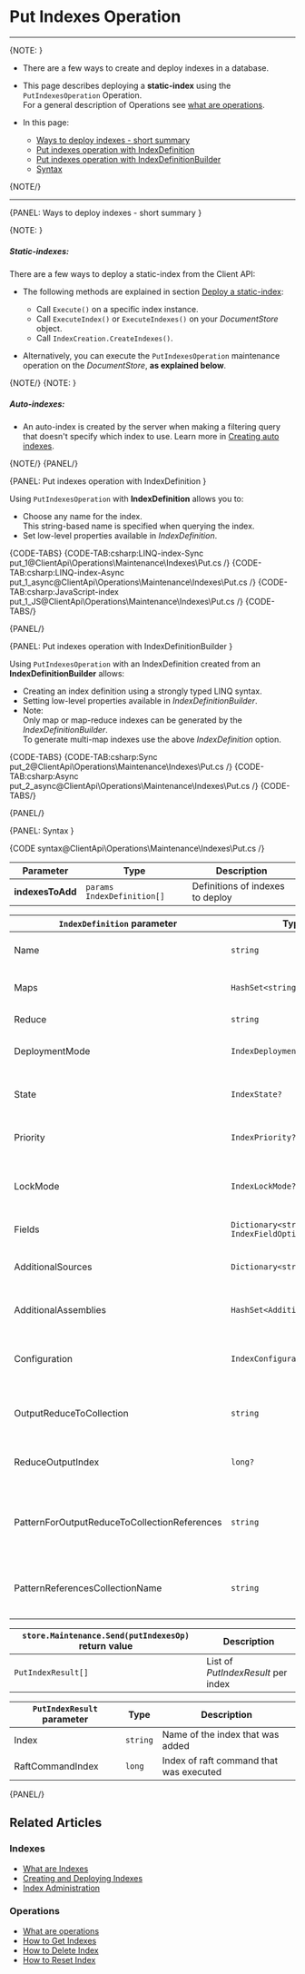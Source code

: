 # Put Indexes Operation
 ---

{NOTE: }

* There are a few ways to create and deploy indexes in a database.  

* This page describes deploying a **static-index** using the `PutIndexesOperation` Operation.  
  For a general description of Operations see [what are operations](../../../../client-api/operations/what-are-operations).  

* In this page:
    * [Ways to deploy indexes - short summary](../../../../client-api/operations/maintenance/indexes/put-indexes#ways-to-deploy-indexes---short-summary)
    * [Put indexes operation with IndexDefinition](../../../../client-api/operations/maintenance/indexes/put-indexes#put-indexes-operation-with-indexdefinition)
    * [Put indexes operation with IndexDefinitionBuilder](../../../../client-api/operations/maintenance/indexes/put-indexes#put-indexes-operation-with-indexdefinitionbuilder)
    * [Syntax](../../../../client-api/operations/maintenance/indexes/put-indexes#syntax)

{NOTE/}

---

{PANEL: Ways to deploy indexes - short summary }

{NOTE: }

##### Static-indexes:

There are a few ways to deploy a static-index from the Client API:  

* The following methods are explained in section [Deploy a static-index](../../../../indexes/creating-and-deploying#deploy-a-static-index):
  * Call `Execute()` on a specific index instance.
  * Call `ExecuteIndex()` or `ExecuteIndexes()` on your _DocumentStore_ object.
  * Call `IndexCreation.CreateIndexes()`.

* Alternatively, you can execute the `PutIndexesOperation` maintenance operation on the _DocumentStore_, **as explained below**.

{NOTE/}
{NOTE: }

##### Auto-indexes:

  * An auto-index is created by the server when making a filtering query that doesn't specify which index to use.
    Learn more in [Creating auto indexes](../../../../indexes/creating-and-deploying#auto-indexes).

{NOTE/}
{PANEL/}

{PANEL: Put indexes operation with IndexDefinition }

Using `PutIndexesOperation` with **IndexDefinition** allows you to:

  * Choose any name for the index.  
    This string-based name is specified when querying the index.
  * Set low-level properties available in _IndexDefinition_.

{CODE-TABS}
{CODE-TAB:csharp:LINQ-index-Sync put_1@ClientApi\Operations\Maintenance\Indexes\Put.cs /}
{CODE-TAB:csharp:LINQ-index-Async put_1_async@ClientApi\Operations\Maintenance\Indexes\Put.cs /}
{CODE-TAB:csharp:JavaScript-index put_1_JS@ClientApi\Operations\Maintenance\Indexes\Put.cs /}
{CODE-TABS/}

{PANEL/}

{PANEL: Put indexes operation with IndexDefinitionBuilder }

Using `PutIndexesOperation` with an IndexDefinition created from an **IndexDefinitionBuilder** allows:  

  * Creating an index definition using a strongly typed LINQ syntax.  
  * Setting low-level properties available in _IndexDefinitionBuilder_.
  * Note:  
    Only map or map-reduce indexes can be generated by the _IndexDefinitionBuilder_.  
    To generate multi-map indexes use the above _IndexDefinition_ option. 

{CODE-TABS}
{CODE-TAB:csharp:Sync put_2@ClientApi\Operations\Maintenance\Indexes\Put.cs /}
{CODE-TAB:csharp:Async put_2_async@ClientApi\Operations\Maintenance\Indexes\Put.cs /}
{CODE-TABS/}

{PANEL/}

{PANEL: Syntax }

{CODE syntax@ClientApi\Operations\Maintenance\Indexes\Put.cs /}

| Parameter        | Type                       | Description                      |
|------------------|----------------------------|----------------------------------|
| **indexesToAdd** | `params IndexDefinition[]` | Definitions of indexes to deploy |

<a id="indexDefinition" />

| `IndexDefinition` parameter                  | Type                                    | Description                                                                                                               |
|----------------------------------------------|-----------------------------------------|---------------------------------------------------------------------------------------------------------------------------|
| Name                                         | `string`                                | Name of the index, a unique identifier                                                                                    |
| Maps                                         | `HashSet<string>`                       | All the map functions for the index                                                                                       |
| Reduce                                       | `string`                                | The index reduce function                                                                                                 |
| DeploymentMode                               | `IndexDeploymentMode?`                  | Deployment mode<br>(Parallel, Rolling)                                                                                    |
| State                                        | `IndexState?`                           | State of index<br>(Normal, Disabled, Idle, Error)                                                                         |
| Priority                                     | `IndexPriority?`                        | Priority of index<br>(Low, Normal, High)                                                                                  |
| LockMode                                     | `IndexLockMode?`                        | Lock mode of index<br>(Unlock, LockedIgnore, LockedError)                                                                 |
| Fields                                       | `Dictionary<string, IndexFieldOptions>` | _IndexFieldOptions_ per index field                                                                                       |
| AdditionalSources                            | `Dictionary<string, string>`            | Additional code files to be compiled with this index                                                                      |
| AdditionalAssemblies                         | `HashSet<AdditionalAssembly>`           | Additional assemblies that are referenced                                                                                 |
| Configuration                                | `IndexConfiguration`                    | Can override [indexing configuration](../../../../server/configuration/indexing-configuration) by setting this dictionary |
| OutputReduceToCollection                     | `string`                                | A collection name for saving the reduce results as documents                                                              |
| ReduceOutputIndex                            | `long?`                                 | This number will be part of the reduce results documents IDs                                                              |
| PatternForOutputReduceToCollectionReferences | `string`                                | Pattern for documents IDs which reference IDs of reduce results documents                                                 |
| PatternReferencesCollectionName              | `string`                                | A collection name for the reference documents created based on provided pattern                                           |

| `store.Maintenance.Send(putIndexesOp)` return value   | Description                        |
|-------------------------------------------------------|------------------------------------|
| `PutIndexResult[]`                                    | List of _PutIndexResult_ per index |

| `PutIndexResult` parameter  | Type     | Description                             |
|-----------------------------|----------|-----------------------------------------|
| Index                       | `string` | Name of the index that was added        |
| RaftCommandIndex            | `long`   | Index of raft command that was executed |

{PANEL/}

## Related Articles

### Indexes

- [What are Indexes](../../../../indexes/what-are-indexes)
- [Creating and Deploying Indexes](../../../../indexes/creating-and-deploying)
- [Index Administration](../../../../indexes/index-administration)

### Operations

- [What are operations](../../../../client-api/operations/what-are-operations)
- [How to Get Indexes](../../../../client-api/operations/maintenance/indexes/get-indexes)
- [How to Delete Index](../../../../client-api/operations/maintenance/indexes/delete-index)
- [How to Reset Index](../../../../client-api/operations/maintenance/indexes/reset-index)
